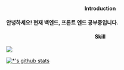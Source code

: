 <h4 align ="center">Introduction<h4>
 
 안녕하세요! 현재 백엔드, 프론트 엔드 공부중입니다.<br>
 
 <h4 align ="center">Skill</h4>
 
<img src="https://img.shields.io/badge/Spring-#6DB33F?style=flat&logo=Spring&logoColor=white"/>
  
 
 [![*'s github stats](https://github-readme-stats.vercel.app/api?username=bluemindhan)](https://github.com/bluemindhan)
